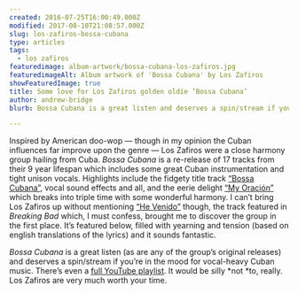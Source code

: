 ```yaml
---
created: 2016-07-25T16:00:49.000Z
modified: 2017-08-10T21:08:57.000Z
slug: los-zafiros-bossa-cubana
type: articles
tags:
  - los zafiros
featuredimage: album-artwork/bossa-cubana-los-zafiros.jpg
featuredimageAlt: Album artwork of 'Bossa Cubana' by Los Zafiros
showFeaturedImage: true
title: Some love for Los Zafiros golden oldie ‘Bossa Cubana’
author: andrew-bridge
blurb: Bossa Cubana is a great listen and deserves a spin/stream if you’re in the mood for vocal-heavy Cuban music.

---
```


Inspired by American doo-wop — though in my opinion the Cuban influences far improve upon the genre — Los Zafiros were a close harmony group hailing from Cuba. *Bossa Cubana* is a re-release of 17 tracks from their 9 year lifespan which includes some great Cuban instrumentation and tight unison vocals. Highlights include the fidgety title track [“Bossa Cubana”](https://www.youtube.com/watch?v=CWU_pTBdkxY&nohtml5=False), vocal sound effects and all, and the eerie delight [“My Oración”](https://www.youtube.com/watch?v=TBb7i8MXUKk&nohtml5=False) which breaks into triple time with some wonderful harmony. I can’t bring Los Zafiros up without mentioning [“He Venido”](https://www.youtube.com/watch?v=QOLTytiWFR0) though, the track featured in *Breaking Bad* which, I must confess, brought me to discover the group in the first place. It’s featured below, filled with yearning and tension (based on english translations of the lyrics) and it sounds fantastic.

*Bossa Cubana* is a great listen (as are any of the group’s original releases) and deserves a spin/stream if you’re in the mood for vocal-heavy Cuban music. There’s even a [full YouTube playlist](https://www.youtube.com/watch?v=CWU_pTBdkxY&list=PLetv3SCC-r3Z_BbBmmBIrypdJRKjyue-x&index=1). It would be silly *not *to, really. Los Zafiros are very much worth your time.